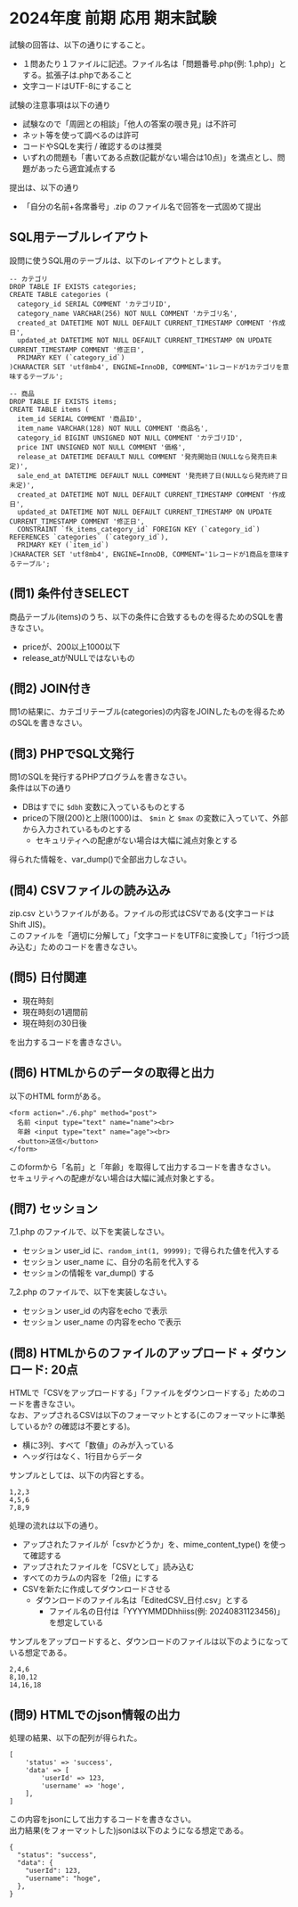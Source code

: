 # 2024年度 前期 応用 期末試験

試験の回答は、以下の通りにすること。

- １問あたり１ファイルに記述。ファイル名は「問題番号.php(例: 1.php)」とする。拡張子は.phpであること
- 文字コードはUTF-8にすること

試験の注意事項は以下の通り

- 試験なので「周囲との相談」「他人の答案の覗き見」は不許可
- ネット等を使って調べるのは許可
- コードやSQLを実行 / 確認するのは推奨
- いずれの問題も「書いてある点数(記載がない場合は10点)」を満点とし、問題があったら適宜減点する

提出は、以下の通り

- 「自分の名前+各席番号」.zip のファイル名で回答を一式固めて提出

## SQL用テーブルレイアウト

設問に使うSQL用のテーブルは、以下のレイアウトとします。  

```
-- カテゴリ
DROP TABLE IF EXISTS categories;
CREATE TABLE categories (
  category_id SERIAL COMMENT 'カテゴリID',
  category_name VARCHAR(256) NOT NULL COMMENT 'カテゴリ名',
  created_at DATETIME NOT NULL DEFAULT CURRENT_TIMESTAMP COMMENT '作成日',
  updated_at DATETIME NOT NULL DEFAULT CURRENT_TIMESTAMP ON UPDATE CURRENT_TIMESTAMP COMMENT '修正日',
  PRIMARY KEY (`category_id`)
)CHARACTER SET 'utf8mb4', ENGINE=InnoDB, COMMENT='1レコードが1カテゴリを意味するテーブル';
```

```
-- 商品
DROP TABLE IF EXISTS items;
CREATE TABLE items (
  item_id SERIAL COMMENT '商品ID',
  item_name VARCHAR(128) NOT NULL COMMENT '商品名',
  category_id BIGINT UNSIGNED NOT NULL COMMENT 'カテゴリID',
  price INT UNSIGNED NOT NULL COMMENT '価格',
  release_at DATETIME DEFAULT NULL COMMENT '発売開始日(NULLなら発売日未定)',
  sale_end_at DATETIME DEFAULT NULL COMMENT '発売終了日(NULLなら発売終了日未定)',
  created_at DATETIME NOT NULL DEFAULT CURRENT_TIMESTAMP COMMENT '作成日',
  updated_at DATETIME NOT NULL DEFAULT CURRENT_TIMESTAMP ON UPDATE CURRENT_TIMESTAMP COMMENT '修正日',
  CONSTRAINT `fk_items_category_id` FOREIGN KEY (`category_id`) REFERENCES `categories` (`category_id`),
  PRIMARY KEY (`item_id`)
)CHARACTER SET 'utf8mb4', ENGINE=InnoDB, COMMENT='1レコードが1商品を意味するテーブル';
```

## (問1) 条件付きSELECT

商品テーブル(items)のうち、以下の条件に合致するものを得るためのSQLを書きなさい。  

- priceが、200以上1000以下
- release_atがNULLではないもの

## (問2) JOIN付き

問1の結果に、カテゴリテーブル(categories)の内容をJOINしたものを得るためのSQLを書きなさい。  

## (問3) PHPでSQL文発行

問1のSQLを発行するPHPプログラムを書きなさい。  
条件は以下の通り  

- DBはすでに `$dbh` 変数に入っているものとする
- priceの下限(200)と上限(1000)は、 `$min` と `$max` の変数に入っていて、外部から入力されているものとする
    - セキュリティへの配慮がない場合は大幅に減点対象とする

得られた情報を、var_dump()で全部出力しなさい。  

## (問4) CSVファイルの読み込み

zip.csv というファイルがある。ファイルの形式はCSVである(文字コードは Shift JIS)。  
このファイルを「適切に分解して」「文字コードをUTF8に変換して」「1行づつ読み込む」ためのコードを書きなさい。  

## (問5) 日付関連

- 現在時刻
- 現在時刻の1週間前
- 現在時刻の30日後

を出力するコードを書きなさい。  

## (問6) HTMLからのデータの取得と出力

以下のHTML formがある。  
```
<form action="./6.php" method="post">
  名前 <input type="text" name="name"><br>
  年齢 <input type="text" name="age"><br>
  <button>送信</button>
</form>
```

このformから「名前」と「年齢」を取得して出力するコードを書きなさい。  
セキュリティへの配慮がない場合は大幅に減点対象とする。

## (問7) セッション

7_1.php のファイルで、以下を実装しなさい。  

- セッション user_id に、`random_int(1, 99999);` で得られた値を代入する
- セッション user_name に、自分の名前を代入する
- セッションの情報を var_dump() する

7_2.php のファイルで、以下を実装しなさい。  

- セッション user_id の内容をecho で表示
- セッション user_name の内容をecho で表示

## (問8) HTMLからのファイルのアップロード + ダウンロード: 20点

HTMLで「CSVをアップロードする」「ファイルをダウンロードする」ためのコードを書きなさい。  
なお、アップされるCSVは以下のフォーマットとする(このフォーマットに準拠しているか? の確認は不要とする)。

- 横に3列、すべて「数値」のみが入っている
- ヘッダ行はなく、1行目からデータ

サンプルとしては、以下の内容とする。  
```
1,2,3
4,5,6
7,8,9
```

処理の流れは以下の通り。

- アップされたファイルが「csvかどうか」を、mime_content_type() を使って確認する
- アップされたファイルを「CSVとして」読み込む
- すべてのカラムの内容を「2倍」にする
- CSVを新たに作成してダウンロードさせる
    - ダウンロードのファイル名は「EditedCSV_日付.csv」とする
        - ファイル名の日付は「YYYYMMDDhhiiss(例: 20240831123456)」を想定している

サンプルをアップロードすると、ダウンロードのファイルは以下のようになっている想定である。  
```
2,4,6
8,10,12
14,16,18
```

## (問9) HTMLでのjson情報の出力

処理の結果、以下の配列が得られた。  
```
[
    'status' => 'success',
    'data' => [
        'userId' => 123,
        'username' => 'hoge',
    ],
]
```

この内容をjsonにして出力するコードを書きなさい。  
出力結果(をフォーマットした)jsonは以下のようになる想定である。  
```
{
  "status": "success",
  "data": {
    "userId": 123,
    "username": "hoge",
  },
}
```